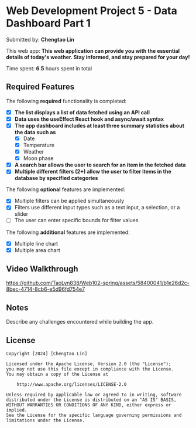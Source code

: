 # Web Development Project 5 - Data Dashboard Part 1

Submitted by: **Chengtao Lin**

This web app: **This web application can provide you with the essential details of today's weather. Stay informed, and stay prepared for your day!**

Time spent: **6.5** hours spent in total

## Required Features

The following **required** functionality is completed:

- [x] **The list displays a list of data fetched using an API call**
- [x] **Data uses the useEffect React hook and async/await syntax**
- [x] **The app dashboard includes at least three summary statistics about the data such as**
  - [x] Date
  - [x] Temperature
  - [x] Weather
  - [x] Moon phase
- [x] **A search bar allows the user to search for an item in the fetched data**
- [x] **Multiple different filters (2+) allow the user to filter items in the database by specified categories**

The following **optional** features are implemented:

- [x] Multiple filters can be applied simultaneously
- [x] Filters use different input types such as a text input, a selection, or a slider
- [ ] The user can enter specific bounds for filter values

The following **additional** features are implemented:

- [x] Multiple line chart
- [x] Multiple area chart

## Video Walkthrough


https://github.com/TaoLyn838/Web102-spring/assets/58400041/b1e26d2c-8bec-4714-8cb6-e5d96fd754e7


## Notes

Describe any challenges encountered while building the app.

## License

    Copyright [2024] [Chengtao Lin]

    Licensed under the Apache License, Version 2.0 (the "License");
    you may not use this file except in compliance with the License.
    You may obtain a copy of the License at

        http://www.apache.org/licenses/LICENSE-2.0

    Unless required by applicable law or agreed to in writing, software
    distributed under the License is distributed on an "AS IS" BASIS,
    WITHOUT WARRANTIES OR CONDITIONS OF ANY KIND, either express or implied.
    See the License for the specific language governing permissions and
    limitations under the License.
